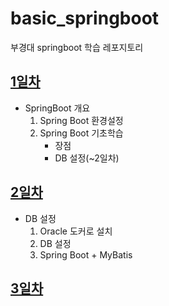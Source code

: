 # basic_springboot
부경대 springboot 학습 레포지토리

## [1일차](https://github.com/king-dong-gun/basic_springboot/blob/main/md/day01.md)
- SpringBoot 개요
    1. Spring Boot 환경설정
    2. Spring Boot 기초학습
        - 장점
        - DB 설정(~2일차)

## [2일차](https://github.com/king-dong-gun/basic_springboot/blob/main/md/day02.md)
- DB 설정
  1. Oracle 도커로 설치
  2. DB 설정
  3. Spring Boot + MyBatis

## [3일차](https://github.com/king-dong-gun/basic_springboot/blob/main/md/day03.md)